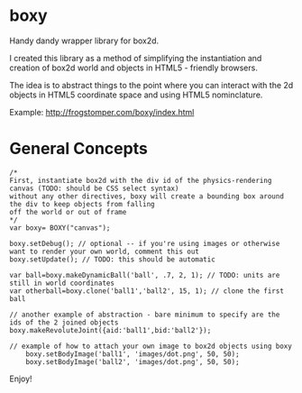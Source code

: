 boxy
====

Handy dandy wrapper library for box2d.

I created this library as a method of simplifying the instantiation and creation of box2d world and objects in HTML5 - friendly browsers.

The idea is to abstract things to the point where you can interact with the 2d objects in HTML5 coordinate space and using HTML5 nominclature.

Example: http://frogstomper.com/boxy/index.html

General Concepts
================

	/* 
   	First, instantiate box2d with the div id of the physics-rendering canvas (TODO: should be CSS select syntax)
   	without any other directives, boxy will create a bounding box around the div to keep objects from falling
   	off the world or out of frame
	*/
	var boxy= BOXY("canvas"); 
   
	boxy.setDebug(); // optional -- if you're using images or otherwise want to render your own world, comment this out
	boxy.setUpdate(); // TODO: this should be automatic

	var ball=boxy.makeDynamicBall('ball', .7, 2, 1); // TODO: units are still in world coordinates
	var otherball=boxy.clone('ball1','ball2', 15, 1); // clone the first ball

	// another example of abstraction - bare minimum to specify are the ids of the 2 joined objects
	boxy.makeRevoluteJoint({aid:'ball1',bid:'ball2'});
    
	// example of how to attach your own image to box2d objects using boxy
        boxy.setBodyImage('ball1', 'images/dot.png', 50, 50);
        boxy.setBodyImage('ball2', 'images/dot.png', 50, 50);
  
  
  Enjoy!
